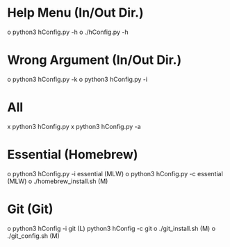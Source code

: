 # Help Menu (In/Out Dir.)
o	python3 hConfig.py -h
o	./hConfig.py -h

# Wrong Argument (In/Out Dir.)
o	python3 hConfig.py -k
o	python3 hConfig.py -i

# All
x	python3 hConfig.py
x	python3 hConfig.py -a

# Essential (Homebrew)
o	python3 hConfig.py -i essential (MLW)
o	python3 hConfig.py -c essential (MLW)
o	./homebrew\_install.sh (M)

# Git (Git)
o	python3 hConfig -i git (L)
	python3 hConfig -c git
o ./git\_install.sh (M)
o	./git\_config.sh (M)
